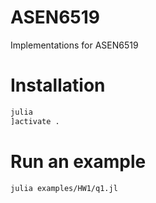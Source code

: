 # ASEN6519
Implementations for ASEN6519


# Installation
```bash
julia
]activate .
```

# Run an example
```bash
julia examples/HW1/q1.jl
```
